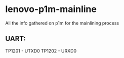 # lenovo-p1m-mainline
All the info gathered on p1m for the mainlining process

## UART:
TP1201 - UTXD0
TP1202 - URXD0
